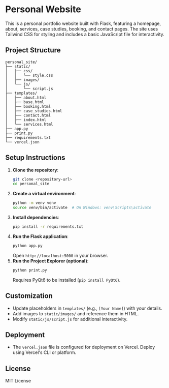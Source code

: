 # Personal Website

This is a personal portfolio website built with Flask, featuring a homepage, about, services, case studies, booking, and contact pages. The site uses Tailwind CSS for styling and includes a basic JavaScript file for interactivity.

## Project Structure
```
personal_site/
├── static/
│   ├── css/
│   │   └── style.css
│   ├── images/
│   └── js/
│       └── script.js
├── templates/
│   ├── about.html
│   ├── base.html
│   ├── booking.html
│   ├── case_studies.html
│   ├── contact.html
│   ├── index.html
│   └── services.html
├── app.py
├── print.py
├── requirements.txt
└── vercel.json
```

## Setup Instructions
1. **Clone the repository**:
   ```bash
   git clone <repository-url>
   cd personal_site
   ```
2. **Create a virtual environment**:
   ```bash
   python -m venv venv
   source venv/bin/activate  # On Windows: venv\Scripts\activate
   ```
3. **Install dependencies**:
   ```bash
   pip install -r requirements.txt
   ```
4. **Run the Flask application**:
   ```bash
   python app.py
   ```
   Open `http://localhost:5000` in your browser.
5. **Run the Project Explorer (optional)**:
   ```bash
   python print.py
   ```
   Requires PyQt6 to be installed (`pip install PyQt6`).

## Customization
- Update placeholders in `templates/` (e.g., `[Your Name]`) with your details.
- Add images to `static/images/` and reference them in HTML.
- Modify `static/js/script.js` for additional interactivity.

## Deployment
- The `vercel.json` file is configured for deployment on Vercel. Deploy using Vercel's CLI or platform.

## License
MIT License